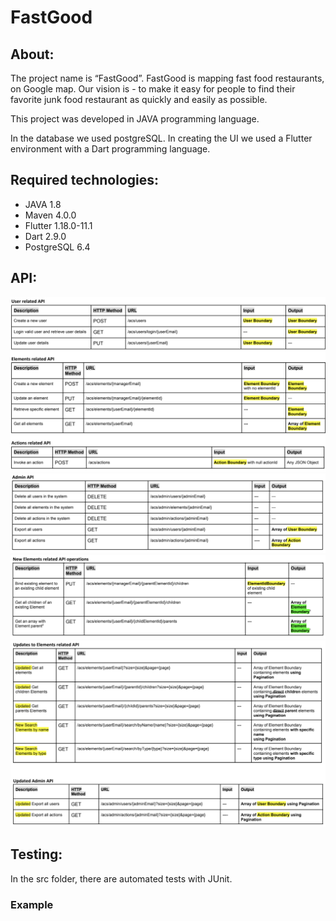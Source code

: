 # FastGood

## About:
The project name is “FastGood”.
FastGood is mapping fast food restaurants, on Google map.
Our vision is - to make it easy for people to find their favorite junk food restaurant as quickly and easily as possible.

This project was developed in JAVA programming language.

In the database we used postgreSQL.
In creating the UI we used a Flutter environment with a Dart programming language.


## Required technologies:
* JAVA 1.8
* Maven 4.0.0
* Flutter 1.18.0-11.1
* Dart 2.9.0
* PostgreSQL 6.4 


## API:
![](API_pictures/API_1.png)
![](API_pictures/API_2.png)
![](API_pictures/API_3.png)
![](API_pictures/API_4.png)


## Testing:
In the src folder, there are automated tests with JUnit.
### Example
